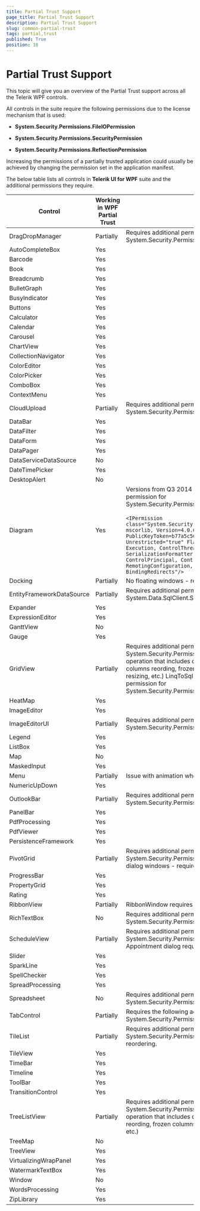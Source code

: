 ```yaml
---
title: Partial Trust Support
page_title: Partial Trust Support
description: Partial Trust Support
slug: common-partial-trust
tags: partial,trust
published: True
position: 18
---
```


# Partial Trust Support

This topic will give you an overview of the Partial Trust support across all the Telerik WPF controls.


All controls in the suite require the following permissions due to the license mechanism that is used:

* __System.Security.Permissions.FileIOPermission__

* __System.Security.Permissions.SecurityPermission__

* __System.Security.Permissions.ReflectionPermission__ 


Increasing the permissions of a partially trusted application could usually be achieved by changing the permission set in the application manifest. 


The below table lists all controls in __Telerik UI for WPF__ suite and the additional permissions they require. 


Control	|	Working in WPF Partial Trust	|	Comments
---	|	---	|	---
DragDropManager	|	Partially	|	Requires additional permission for System.Security.Permissions.MediaPermission
AutoCompleteBox	|	Yes	|	
Barcode	|	Yes	|	
Book	|	Yes	|	
Breadcrumb	|	Yes	|	
BulletGraph	|	Yes	|	
BusyIndicator	|	Yes	|	
Buttons	|	Yes	|	
Calculator	|	Yes	|	
Calendar	|	Yes	|	
Carousel	|	Yes	|	
ChartView	|	Yes	|	
CollectionNavigator	|	Yes	|	
ColorEditor	|	Yes	|	
ColorPicker	|	Yes	|	
ComboBox	|	Yes	|	
ContextMenu	|	Yes	|	
CloudUpload |  Partially | Requires additional permission by files upload for System.Security.Permissions.FileDialogPermission
DataBar	|	Yes	|	
DataFilter	|	Yes	|	
DataForm	|	Yes	|	
DataPager	|	Yes	|	
DataServiceDataSource	|	No	|	
DateTimePicker	|	Yes	|	
DesktopAlert	|	No	|	
Diagram	|	Yes	|	Versions from Q3 2014 and older requires additional permission for System.Security.Permissions.EnvironmentPermission <br/><br/> `<IPermission class="System.Security.Permissions.EnvironmentPermission, mscorlib, Version=4.0.0.0, Culture=neutral, PublicKeyToken=b77a5c561934e089" version="1" Unrestricted="true" Flags="Assertion, UnmanagedCode, Execution, ControlThread, ControlEvidence, ControlPolicy, SerializationFormatter, ControlDomainPolicy, ControlPrincipal, ControlAppDomain, RemotingConfiguration, Infrastructure, BindingRedirects"/>`
Docking	|	Partially	|	No floating windows - require full trust permission
EntityFrameworkDataSource	|	Partially	|	Requires additional permission for System.Data.SqlClient.SqlClientPermission
Expander	|	Yes	|	
ExpressionEditor	|	Yes	|	
GanttView	|	No	|	
Gauge	|	Yes	|	
GridView	|	Partially	|	Requires additional permission for System.Security.Permissions.MediaPermission for any operation that includes dragging of an element ( grouping, columns reording, frozen columns, rows reordering, rows resizing, etc.) LinqToSql data - Requires additional permission for System.Security.Permissions.ReflectionPermission
HeatMap	|	Yes	|	
ImageEditor	|	Yes	|	
ImageEditorUI	|	Partially	|	Requires additional permission for System.Security.Permissions.MediaPermission
Legend	|	Yes	|	
ListBox	|	Yes	|	
Map	|	No	|	
MaskedInput	|	Yes	|	
Menu	|	Partially	|	Issue with animation when opening a Menu
NumericUpDown	|	Yes	|	
OutlookBar	|	Partially	|	Requires additional permission for System.Security.Permissions.MediaPermission
PanelBar	|	Yes	|	
PdfProcessing	|	Yes	|	
PdfViewer	|	Yes	|	
PersistenceFramework	|	Yes	|	
PivotGrid	|	Partially	|	Requires additional permission for System.Security.Permissions.MediaPermission. Opening dialog windows - requires full trust permissions.
ProgressBar	|	Yes	|	
PropertyGrid	|	Yes	|	
Rating	|	Yes	|	
RibbonView	|	Partially	|	RibbonWindow requires full trust
RichTextBox	|	No	|	Requires additional permission for System.Security.Permissions.IsolatedStorageFilePermission
ScheduleView	|	Partially	|	Requires additional permission for System.Security.Permissions.MediaPermission. Opening Appointment dialog requires full trust permissions.
Slider	|	Yes	|	
SparkLine	|	Yes	|	
SpellChecker	|	Yes	|	
SpreadProcessing	|	Yes	|	
Spreadsheet	|	No	|	Requires additional permission for System.Security.Permissions.IsolatedStorageFilePermission
TabControl	|	Partially	|	Requires the following additional permissions for System.Security.Permissions.UIPermission
TileList	|	Partially	|	Requires additional permission for System.Security.Permissions.MediaPermission for tiles reordering.
TileView	|	Yes	|	
TimeBar	|	Yes	|	
Timeline	|	Yes	|	
ToolBar	|	Yes	|	
TransitionControl	|	Yes	|	
TreeListView	|	Partially	|	Requires additional permission for System.Security.Permissions.MediaPermission for any operation that includes dragging of an element (columns reording, frozen columns, rows reordering, rows resizing, etc.)
TreeMap	|	No	|	
TreeView	|	Yes	|	
VirtualizingWrapPanel	|	Yes	|	
WatermarkTextBox	|	Yes	|	
Window	|	No	|	
WordsProcessing	|	Yes	|	
ZipLibrary |    Yes  |
